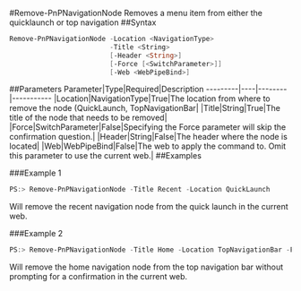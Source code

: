 #Remove-PnPNavigationNode
Removes a menu item from either the quicklaunch or top navigation
##Syntax
```powershell
Remove-PnPNavigationNode -Location <NavigationType>
                         -Title <String>
                         [-Header <String>]
                         [-Force [<SwitchParameter>]]
                         [-Web <WebPipeBind>]
```


##Parameters
Parameter|Type|Required|Description
---------|----|--------|-----------
|Location|NavigationType|True|The location from where to remove the node (QuickLaunch, TopNavigationBar|
|Title|String|True|The title of the node that needs to be removed|
|Force|SwitchParameter|False|Specifying the Force parameter will skip the confirmation question.|
|Header|String|False|The header where the node is located|
|Web|WebPipeBind|False|The web to apply the command to. Omit this parameter to use the current web.|
##Examples

###Example 1
```powershell
PS:> Remove-PnPNavigationNode -Title Recent -Location QuickLaunch
```
Will remove the recent navigation node from the quick launch in the current web.

###Example 2
```powershell
PS:> Remove-PnPNavigationNode -Title Home -Location TopNavigationBar -Force
```
Will remove the home navigation node from the top navigation bar without prompting for a confirmation in the current web.
